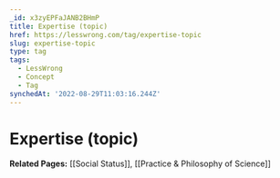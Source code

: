 ```yaml
---
_id: x3zyEPFaJANB2BHmP
title: Expertise (topic)
href: https://lesswrong.com/tag/expertise-topic
slug: expertise-topic
type: tag
tags:
  - LessWrong
  - Concept
  - Tag
synchedAt: '2022-08-29T11:03:16.244Z'
---
```

# Expertise (topic)

**Related Pages:** [[Social Status]], [[Practice & Philosophy of Science]]